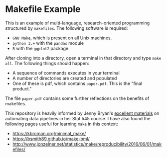 # Makefile Example

This is an example of multi-language, research-oriented programming structured by `makefiles`. The following software is required: 

- `GNU Make`, which is present on all Unix machines. 
- `python 3.+` with the `pandas` module
- `R` with the `ggplot2` package

After cloning into a directory, open a terminal in that directory and type `make all`. The following things should happen: 

- A sequence of commands executes in your terminal
- A number of directories are created and populated
- One of these is pdf, which contains `paper.pdf`. This is the "final product."

The file `paper.pdf` contains some further reflections on the benefits of makefiles. 

This repository is heavily informed by Jenny Bryan's [excellent materials](http://stat545.com/automation04_make-activity.html) on automating data pipelines in her Stat 545 course. I have also found the following pages useful for learning `make` in this context: 

- https://kbroman.org/minimal_make/
- https://bsmith89.github.io/make-bml/
- http://www.jonzelner.net/statistics/make/reproducibility/2016/06/01/makefiles/
